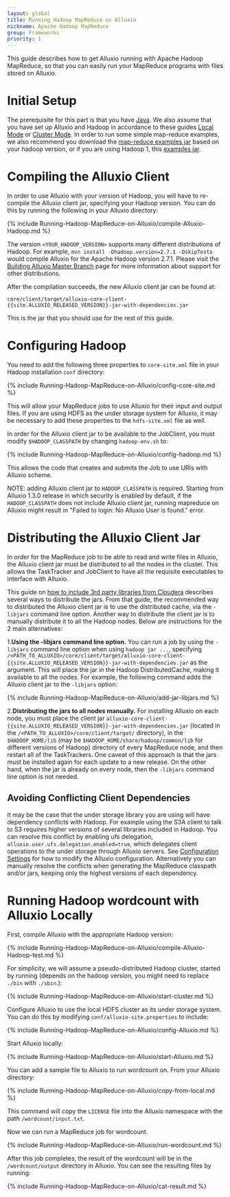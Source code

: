 ```yaml
---
layout: global
title: Running Hadoop MapReduce on Alluxio
nickname: Apache Hadoop MapReduce
group: Frameworks
priority: 1
---
```


This guide describes how to get Alluxio running with Apache Hadoop MapReduce, so that you can easily
run your MapReduce programs with files stored on Alluxio.

# Initial Setup

The prerequisite for this part is that you have [Java](Java-Setup.html). We also assume that you
have set up Alluxio and Hadoop in accordance to these guides
[Local Mode](Running-Alluxio-Locally.html) or [Cluster Mode](Running-Alluxio-on-a-Cluster.html).
In order to run some simple map-reduce examples, we also recommend you download the
[map-reduce examples jar](http://mvnrepository.com/artifact/org.apache.hadoop/hadoop-mapreduce-examples/2.4.1) based on your hadoop version,
or if you are using Hadoop 1, this [examples jar](http://mvnrepository.com/artifact/org.apache.hadoop/hadoop-examples/1.2.1).

# Compiling the Alluxio Client

In order to use Alluxio with your version of Hadoop, you will have to re-compile the Alluxio client
jar, specifying your Hadoop version. You can do this by running the following in your Alluxio
directory:

{% include Running-Hadoop-MapReduce-on-Alluxio/compile-Alluxio-Hadoop.md %}

The version `<YOUR_HADOOP_VERSION>` supports many different distributions of Hadoop. For example,
`mvn install -Dhadoop.version=2.7.1 -DskipTests` would compile Alluxio for the Apache Hadoop version 2.7.1.
Please visit the
[Building Alluxio Master Branch](Building-Alluxio-Master-Branch.html#distro-support) page for more
information about support for other distributions.

After the compilation succeeds, the new Alluxio client jar can be found at:

    core/client/target/alluxio-core-client-{{site.ALLUXIO_RELEASED_VERSION}}-jar-with-dependencies.jar

This is the jar that you should use for the rest of this guide.

# Configuring Hadoop

You need to add the following three properties to `core-site.xml` file in your Hadoop installation
`conf` directory:

{% include Running-Hadoop-MapReduce-on-Alluxio/config-core-site.md %}

This will allow your MapReduce jobs to use Alluxio for their input and output files. If you are
using HDFS as the under storage system for Alluxio, it may be necessary to add these properties to
the `hdfs-site.xml` file as well.

In order for the Alluxio client jar to be available to the JobClient, you must modify
`$HADOOP_CLASSPATH` by changing `hadoop-env.sh` to:

{% include Running-Hadoop-MapReduce-on-Alluxio/config-hadoop.md %}

This allows the code that creates and submits the Job to use URIs with Alluxio scheme.

NOTE: adding Alluxio client jar to `HADOOP_CLASSPATH` is required. Starting from Alluxio 1.3.0
release in which security is enabled by default, if the `HADOOP_CLASSPATH` does not include Alluxio
client jar, running mapreduce on Alluxio might result in "Failed to login: No Alluxio User is
found." error.

# Distributing the Alluxio Client Jar

In order for the MapReduce job to be able to read and write files in Alluxio, the Alluxio client jar
must be distributed to all the nodes in the cluster. This allows the TaskTracker and JobClient to
have all the requisite executables to interface with Alluxio.

This guide on
[how to include 3rd party libraries from Cloudera](http://blog.cloudera.com/blog/2011/01/how-to-include-third-party-libraries-in-your-map-reduce-job/)
describes several ways to distribute the jars. From that guide, the recommended way to distributed
the Alluxio client jar is to use the distributed cache, via the `-libjars` command line option.
Another way to distribute the client jar is to manually distribute it to all the Hadoop nodes.
Below are instructions for the 2 main alternatives:

1.**Using the -libjars command line option.**
You can run a job by using the `-libjars` command line option when using `hadoop jar ...`,
specifying
`/<PATH_TO_ALLUXIO>/core/client/target/alluxio-core-client-{{site.ALLUXIO_RELEASED_VERSION}}-jar-with-dependencies.jar`
as the argument. This will place the jar in the Hadoop DistributedCache, making it available to all
the nodes. For example, the following command adds the Alluxio client jar to the `-libjars` option:

{% include Running-Hadoop-MapReduce-on-Alluxio/add-jar-libjars.md %}

2.**Distributing the jars to all nodes manually.**
For installing Alluxio on each node, you must place the client jar
`alluxio-core-client-{{site.ALLUXIO_RELEASED_VERSION}}-jar-with-dependencies.jar`
(located in the `/<PATH_TO_ALLUXIO>/core/client/target/` directory), in the `$HADOOP_HOME/lib`
(may be `$HADOOP_HOME/share/hadoop/common/lib` for different versions of Hadoop) directory of every
MapReduce node, and then restart all of the TaskTrackers. One caveat of this approach is that the
jars must be installed again for each update to a new release. On the other hand, when the jar is
already on every node, then the `-libjars` command line option is not needed.

## Avoiding Conflicting Client Dependencies

It may be the case that the under storage library you are using will have dependency conflicts with
Hadoop. For example using the S3A client to talk to S3 requires higher versions of several libraries
included in Hadoop. You can resolve this conflict by enabling ufs delegation,
`alluxio.user.ufs.delegation.enabled=true`, which delegates client operations to the under storage
through Alluxio servers. See [Configuration Settings](Configuration-Settings.html) for how to modify
the Alluxio configuration. Alternatively you can manually resolve the conflicts when generating the
MapReduce classpath and/or jars, keeping only the highest versions of each dependency.

# Running Hadoop wordcount with Alluxio Locally

First, compile Alluxio with the appropriate Hadoop version:

{% include Running-Hadoop-MapReduce-on-Alluxio/compile-Alluxio-Hadoop-test.md %}

For simplicity, we will assume a pseudo-distributed Hadoop cluster, started by running (depends on the hadoop version, you might need to replace `./bin` with `./sbin`.):

{% include Running-Hadoop-MapReduce-on-Alluxio/start-cluster.md %}

Configure Alluxio to use the local HDFS cluster as its under storage system. You can do this by
modifying `conf/alluxio-site.properties` to include:

{% include Running-Hadoop-MapReduce-on-Alluxio/config-Alluxio.md %}

Start Alluxio locally:

{% include Running-Hadoop-MapReduce-on-Alluxio/start-Alluxio.md %}

You can add a sample file to Alluxio to run wordcount on. From your Alluxio directory:

{% include Running-Hadoop-MapReduce-on-Alluxio/copy-from-local.md %}

This command will copy the `LICENSE` file into the Alluxio namespace with the path
`/wordcount/input.txt`.

Now we can run a MapReduce job for wordcount.

{% include Running-Hadoop-MapReduce-on-Alluxio/run-wordcount.md %}

After this job completes, the result of the wordcount will be in the `/wordcount/output` directory
in Alluxio. You can see the resulting files by running:

{% include Running-Hadoop-MapReduce-on-Alluxio/cat-result.md %}
